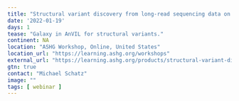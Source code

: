 ```yaml
---
title: "Structural variant discovery from long-read sequencing data on the cloud with Galaxy in Terra"
date: '2022-01-19'
days: 1
tease: "Galaxy in AnVIL for structural variants."
continent: NA
location: "ASHG Workshop, Online, United States"
location_url: "https://learning.ashg.org/workshops"
external_url: "https://learning.ashg.org/products/structural-variant-discovery-from-long-read-sequencing-data-on-the-cloud-with-galaxy-in-terra"
gtn: true
contact: "Michael Schatz"
image: ""
tags: [ webinar ]
---
```

